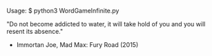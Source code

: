 Usage: $ python3 WordGameInfinite.py

"Do not become addicted to water, it will take hold of you and you will resent its absence." 
 - Immortan Joe, Mad Max: Fury Road (2015)
